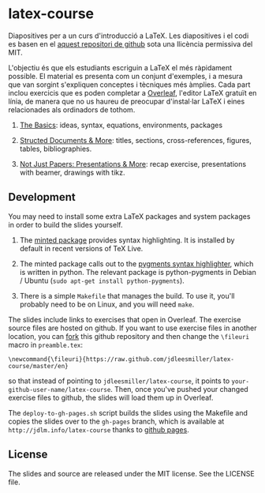 # latex-course

Diapositives per a un curs d'introducció a LaTeX. Les diapositives i el codi es basen en el
[aquest repositori de github](https://github.com/jdleesmiller/latex-course) sota una llicència permissiva
del MIT.

L'objectiu és que els estudiants escriguin a LaTeX el més ràpidament possible. El material es presenta
com un conjunt d'exemples, i a mesura que van sorgint s'expliquen conceptes i tècniques més àmplies. Cada
part inclou exercicis que es poden completar a [Overleaf](https://www.overleaf.com), l'editor LaTeX
gratuït en línia, de manera que no us haureu de preocupar d'instal·lar LaTeX i eines relacionades als
ordinadors de tothom.

1. [The Basics](http://jdleesmiller.github.io/latex-course/en/part1.pdf): ideas, syntax, equations,
   environments, packages

1. [Structed Documents & More](http://jdleesmiller.github.io/latex-course/en/part2.pdf): titles,
   sections, cross-references, figures, tables, bibliographies.

1. [Not Just Papers: Presentations & More](http://jdleesmiller.github.io/latex-course/en/part3.pdf):
   recap exercise, presentations with beamer, drawings with tikz.

## Development

You may need to install some extra LaTeX packages and system packages in order to build the slides
yourself.

1. The [minted package](http://www.ctan.org/pkg/minted) provides syntax highlighting. It is installed by
   default in recent versions of TeX Live.

1. The minted package calls out to the [pygments syntax highlighter](http://pygments.org/), which is
   written in python. The relevant package is python-pygments in Debian / Ubuntu
   (`sudo apt-get install python-pygments`).

1. There is a simple `Makefile` that manages the build. To use it, you'll probably need to be on Linux,
   and you will need `make`.

The slides include links to exercises that open in Overleaf. The exercise source files are hosted on
github. If you want to use exercise files in another location, you can
[fork](https://help.github.com/articles/fork-a-repo) this github repository and then change the
`\fileuri` macro in `preamble.tex`:

```
\newcommand{\fileuri}{https://raw.github.com/jdleesmiller/latex-course/master/en}
```

so that instead of pointing to `jdleesmiller/latex-course`, it points to
`your-github-user-name/latex-course`. Then, once you've pushed your changed exercise files to github, the
slides will load them up in Overleaf.

The `deploy-to-gh-pages.sh` script builds the slides using the Makefile and copies the slides over to the
`gh-pages` branch, which is available at `http://jdlm.info/latex-course` thanks to
[github pages](http://pages.github.com/).

## License

The slides and source are released under the MIT license. See the LICENSE file.
